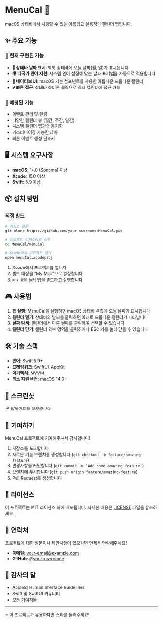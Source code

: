 # MenuCal 📅

macOS 상태바에서 사용할 수 있는 아름답고 실용적인 캘린더 앱입니다.

## ✨ 주요 기능

### 🎯 현재 구현된 기능
- **📅 상태바 날짜 표시**: 맥북 상태바에 오늘 날짜(월, 일)가 표시됩니다
- **🌍 다국가 언어 지원**: 시스템 언어 설정에 맞는 날짜 표기법을 자동으로 적용합니다
- **🎨 네이티브 UI**: macOS 기본 컴포넌트를 사용한 아름다운 드롭다운 캘린더
- **⚡ 빠른 접근**: 상태바 아이콘 클릭으로 즉시 캘린더에 접근 가능

### 🚀 예정된 기능
- 이벤트 관리 및 알림
- 다양한 캘린더 뷰 (월간, 주간, 일간)
- 시스템 캘린더 앱과의 동기화
- 커스터마이징 가능한 테마
- 빠른 이벤트 생성 단축키

## 🖥️ 시스템 요구사항

- **macOS**: 14.0 (Sonoma) 이상
- **Xcode**: 15.0 이상
- **Swift**: 5.9 이상

## 📦 설치 방법

### 직접 빌드
```bash
# 저장소 클론
git clone https://github.com/your-username/MenuCal.git

# 프로젝트 디렉토리로 이동
cd MenuCal/menuCal

# Xcode에서 프로젝트 열기
open menuCal.xcodeproj
```

1. Xcode에서 프로젝트를 엽니다
2. 빌드 대상을 "My Mac"으로 설정합니다
3. `⌘ + R`을 눌러 앱을 빌드하고 실행합니다

## 🎮 사용법

1. **앱 실행**: MenuCal을 실행하면 macOS 상태바 우측에 오늘 날짜가 표시됩니다
2. **캘린더 열기**: 상태바의 날짜를 클릭하면 아래로 드롭다운 캘린더가 나타납니다
3. **날짜 탐색**: 캘린더에서 다른 날짜를 클릭하여 선택할 수 있습니다
4. **캘린더 닫기**: 캘린더 외부 영역을 클릭하거나 ESC 키를 눌러 닫을 수 있습니다

## 🛠️ 기술 스택

- **언어**: Swift 5.9+
- **프레임워크**: SwiftUI, AppKit
- **아키텍처**: MVVM
- **최소 지원 버전**: macOS 14.0+

## 📸 스크린샷

*곧 업데이트될 예정입니다*

## 🤝 기여하기

MenuCal 프로젝트에 기여해주셔서 감사합니다! 

1. 저장소를 포크합니다
2. 새로운 기능 브랜치를 생성합니다 (`git checkout -b feature/amazing-feature`)
3. 변경사항을 커밋합니다 (`git commit -m 'Add some amazing feature'`)
4. 브랜치에 푸시합니다 (`git push origin feature/amazing-feature`)
5. Pull Request를 생성합니다

## 📝 라이선스

이 프로젝트는 MIT 라이선스 하에 배포됩니다. 자세한 내용은 [LICENSE](LICENSE) 파일을 참조하세요.

## 📧 연락처

프로젝트에 대한 질문이나 제안사항이 있으시면 언제든 연락해주세요!

- **이메일**: your-email@example.com
- **GitHub**: [@your-username](https://github.com/your-username)

## 🙏 감사의 말

- Apple의 Human Interface Guidelines
- Swift 및 SwiftUI 커뮤니티
- 모든 기여자들

---

⭐ 이 프로젝트가 유용하다면 스타를 눌러주세요!
